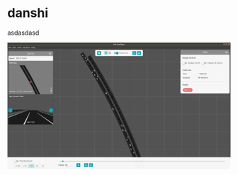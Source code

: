 

<!-- <img src="res/visualizer_offline.png" width=800 title="visualizer offline mode"/> -->
# danshi

asdasdasd


![offline](res/visualizer_offline.png "offline")